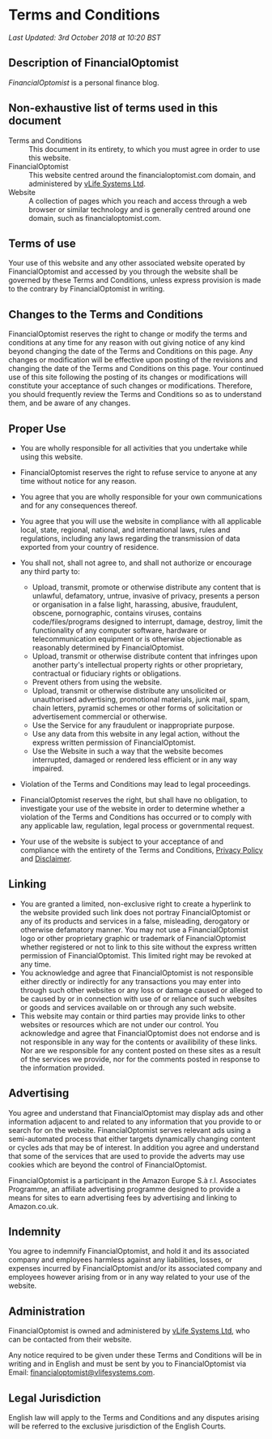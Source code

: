 # Terms and Conditions

_Last Updated: 3rd October 2018 at 10:20 BST_

## Description of FinancialOptomist

_FinancialOptomist_ is a personal finance blog.

## Non-exhaustive list of terms used in this document

<dl>
  <dt>Terms and Conditions</dt>
  <dd>This document in its entirety, to which you must agree in order to use this website.</dd>

  <dt>FinancialOptomist</dt>
  <dd>This website centred around the financialoptomist.com domain, and administered by <a href="http://vlifesystems.com" target="new_page">vLife Systems Ltd</a>.</dd>

  <dt>Website</dt>
  <dd>A collection of pages which you reach and access through a web browser or similar technology and is generally centred around one domain, such as financialoptomist.com.</dd>
</dl>

## Terms of use

Your use of this website and any other associated website operated by FinancialOptomist and accessed by you through the website shall be governed by these Terms and Conditions, unless express provision is made to the contrary by FinancialOptomist in writing.

## Changes to the Terms and Conditions

FinancialOptomist reserves the right to change or modify the terms and conditions at any time for any reason with out giving notice of any kind beyond changing the date of the Terms and Conditions on this page.  Any changes or modification will be effective upon posting of the revisions and changing the date of the Terms and Conditions on this page. Your continued use of this site following the posting of its changes or modifications will constitute your acceptance of such changes or modifications. Therefore, you should frequently review the Terms and Conditions so as to understand them, and be aware of any changes.


## Proper Use

* You are wholly responsible for all activities that you undertake while using this website.
* FinancialOptomist reserves the right to refuse service to anyone at any time without notice for any reason.
* You agree that you are wholly responsible for your own communications and for any consequences thereof.
* You agree that you will use the website in compliance with all applicable local, state, regional, national, and international laws, rules and regulations, including any laws regarding the transmission of data exported from your country of residence.
* You shall not, shall not agree to, and shall not authorize or encourage any third party to:
    - Upload, transmit, promote or otherwise distribute any content that is unlawful, defamatory, untrue, invasive of privacy,  presents a person or organisation in a false light, harassing, abusive, fraudulent, obscene, pornographic, contains viruses, contains code/files/programs designed to interrupt, damage, destroy, limit the functionality of any computer software, hardware or telecommunication equipment or is otherwise objectionable as reasonably determined by FinancialOptomist.
    - Upload, transmit or otherwise distribute content that infringes upon another party's intellectual property rights or other proprietary, contractual or fiduciary rights or obligations.
    - Prevent others from using the website.
    - Upload, transmit or otherwise distribute any unsolicited or unauthorised advertising, promotional materials, junk mail, spam, chain letters, pyramid schemes or other forms of solicitation or advertisement commercial or otherwise.
    - Use the Service for any fraudulent or inappropriate purpose.
    - Use any data from this website in any legal action, without the express written permission of FinancialOptomist.
    - Use the Website in such a way that the website becomes interrupted, damaged or rendered less efficient or in any way impaired.

* Violation of the Terms and Conditions may lead to legal proceedings.
* FinancialOptomist reserves the right, but shall have no obligation, to investigate your use of the website in order to determine whether a violation of the Terms and Conditions has occurred or to comply with any applicable law, regulation, legal process or governmental request.
* Your use of the website is subject to your acceptance of and compliance with the entirety of the Terms and Conditions, [Privacy Policy](/privacy/) and [Disclaimer](/disclaimer).


## Linking

* You are granted a limited, non-exclusive right to create a hyperlink to the website provided such link does not portray FinancialOptomist or any of its products and services in a false, misleading, derogatory or otherwise defamatory manner. You may not use a FinancialOptomist logo or other proprietary graphic or trademark of FinancialOptomist whether registered or not to link to this site without the express written permission of FinancialOptomist.  This limited right may be revoked at any time.
* You acknowledge and agree that FinancialOptomist is not responsible either directly or indirectly for any transactions you may enter into through such other websites or any loss or damage caused or alleged to be caused by or in connection with use of or reliance of such websites or goods and services available on or through any such website.
* This website may contain or third parties may provide links to other websites or resources which are not under our control. You acknowledge and agree that FinancialOptomist does not endorse and is not responsible in any way for the contents or availibility of these links.  Nor are we responsible for any content posted on these sites as a result of the services we provide, nor for the comments posted in response to the information provided.


## Advertising

You agree and understand that FinancialOptomist may display ads and other information adjacent to and related to any information that you provide to or search for on the website. FinancialOptomist serves relevant ads using a semi-automated process that either targets dynamically changing content or cycles ads that may be of interest. In addition you agree and understand that some of the services that are used to provide the adverts may use cookies which are beyond the control of FinancialOptomist.

FinancialOptomist is a participant in the Amazon Europe S.à r.l. Associates Programme, an affiliate advertising programme designed to provide a means for sites to earn advertising fees by advertising and linking to Amazon.co.uk.


## Indemnity

You agree to indemnify FinancialOptomist, and hold it and its associated company and employees harmless against any liabilities, losses, or expenses incurred by FinancialOptomist and/or its associated company and employees however arising from or in any way related to your use of the website.

## Administration

FinancialOptomist is owned and administered by <a href="http://vlifesystems.com" target="new_page">vLife Systems Ltd</a>, who can be contacted from their website.

Any notice required to be given under these Terms and Conditions will be in writing and in English and must be sent by you to FinancialOptomist via Email: <a href="mailto:financialoptomist@vlifesystems.com">financialoptomist@vlifesystems.com</a>.<br />

## Legal Jurisdiction

English law will apply to the Terms and Conditions and any disputes arising will be referred to the exclusive jurisdiction of the English Courts.
